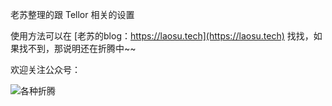 老苏整理的跟 Tellor 相关的设置

使用方法可以在 [老苏的blog：https://laosu.tech](https://laosu.tech)  找找，如果找不到，那说明还在折腾中~~

欢迎关注公众号：

![各种折腾](https://laosu.cf/uploads/wechat-qcode.jpg)
